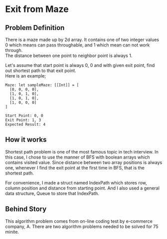 # Exit from Maze

## Problem Definition
There is a maze made up by 2d array. It contains one of two integer values 0 which means can pass throughable, and 1 which mean can not work through.  
The distance between one point to neighbor point is always 1.  

Let's assume that start point is always 0, 0 and with given exit point, find out shortest path to that exit point.  
Here is an example;  

```
Maze: let sampleMaze: [[Int]] = [  
  [0, 0, 0, 0],  
  [1, 0, 1, 0],  
  [1, 0, 1, 0],  
  [1, 0, 0, 0]  
]  

Start Point: 0, 0
Exit Point: 1, 3
Expected Result: 4
```

## How it works
Shortest path problem is one of the most famous topic in tech interview. In this case, I chose to use the manner of BFS with boolean arrays which contains visited value. Since distance between two array positions is always one, whenever I find the exit point at the first time in BFS, that is the shortest path.  

For convenience, I made a struct named IndexPath which stores row, column position and distance from starting point. And I also used a general data structure, Queue to store that IndexPath.  


## Behind Story
This algorithm problem comes from on-line coding test by e-commerce company, A.  There are two algorithm problems needed to be solved for 75 minite.  
